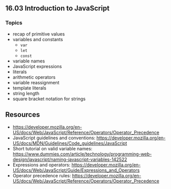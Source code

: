 ## 16.03 Introduction to JavaScript

### Topics

- recap of primitive values
- variables and constants
    - `var`
    - `let`
    - `const`
- variable names
- JavaScript expressions
- literals
- arithmetic operators
- variable reassignment
- template literals
- string length
- square bracket notation for strings




## Resources

- https://developer.mozilla.org/en-US/docs/Web/JavaScript/Reference/Operators/Operator_Precedence
- JavaScript guidelines and conventions: https://developer.mozilla.org/en-US/docs/MDN/Guidelines/Code_guidelines/JavaScript
- Short tutorial on valid variable names: https://www.dummies.com/article/technology/programming-web-design/javascript/naming-javascript-variables-142522
- Expressions and operators: https://developer.mozilla.org/en-US/docs/Web/JavaScript/Guide/Expressions_and_Operators
- Operator precedence rules: https://developer.mozilla.org/en-US/docs/Web/JavaScript/Reference/Operators/Operator_Precedence
